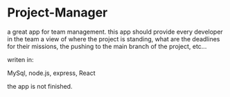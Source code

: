 # Project-Manager

a great app for team management. this app should provide every developer in the team a view of where the project is standing, what are the
deadlines for their missions, the pushing to the main branch of the project, etc...

writen in:

MySql, node.js, express, React 

the app is not finished. 
